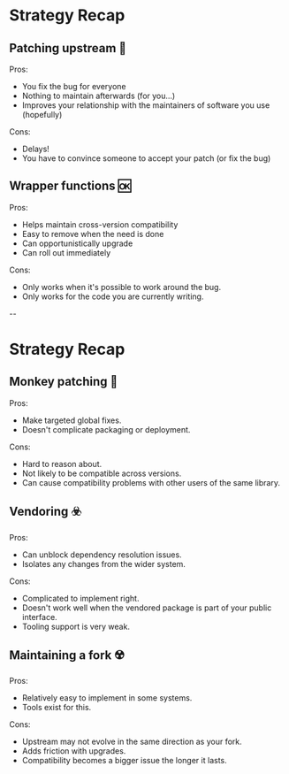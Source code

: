 # Strategy Recap

## Patching upstream 💖

Pros:
- You fix the bug for everyone
- Nothing to maintain afterwards (for you...)
- Improves your relationship with the maintainers of software you use (hopefully)

Cons:
- Delays!
- You have to convince someone to accept your patch (or fix the bug)


## Wrapper functions 🆗

Pros:
- Helps maintain cross-version compatibility
- Easy to remove when the need is done
- Can opportunistically upgrade
- Can roll out immediately

Cons:
- Only works when it's possible to work around the bug.
- Only works for the code you are currently writing.

--

# Strategy Recap

## Monkey patching 🙈

Pros:
- Make targeted global fixes.
- Doesn't complicate packaging or deployment.

Cons:
- Hard to reason about.
- Not likely to be compatible across versions.
- Can cause compatibility problems with other users of the same library.

## Vendoring ☣️

Pros:
- Can unblock dependency resolution issues.
- Isolates any changes from the wider system.

Cons:
- Complicated to implement right.
- Doesn't work well when the vendored package is part of your public interface.
- Tooling support is very weak.

## Maintaining a fork ☢️

Pros:
- Relatively easy to implement in some systems.
- Tools exist for this.

Cons:
- Upstream may not evolve in the same direction as your fork.
- Adds friction with upgrades.
- Compatibility becomes a bigger issue the longer it lasts.
